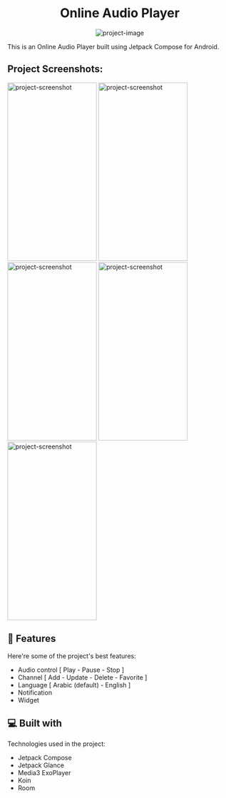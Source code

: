 <h1 align="center" id="title">Online Audio Player</h1>

<p align="center"><img src="https://socialify.git.ci/mohamed-ie/online_audio_player/image?language=1&amp;name=1&amp;owner=1&amp;theme=Light" alt="project-image"></p>

<p id="description">This is an Online Audio Player built using Jetpack Compose for Android.</p>

<h2>Project Screenshots:</h2>

<img src="https://github.com/mohamed-ie/online_audio_player/assets/94118176/af52734a-d6f6-43c7-87b6-6c05c1de11e1" alt="project-screenshot" width="200" height="400/">

<img src="https://github.com/mohamed-ie/online_audio_player/assets/94118176/4f314c84-e3e1-499d-9df2-22924fa8816c" alt="project-screenshot" width="200" height="400/">

<img src="https://github.com/mohamed-ie/online_audio_player/assets/94118176/c1867a4c-b055-4437-b249-d06f99486585" alt="project-screenshot" width="200" height="400/">

<img src="https://github.com/mohamed-ie/online_audio_player/assets/94118176/d0ecba47-0ec1-4720-8e33-564686cc6b74" alt="project-screenshot" width="200" height="400/">

<img src="https://github.com/mohamed-ie/online_audio_player/assets/94118176/feb97e1a-4d7e-477d-9492-0d959f39d984" alt="project-screenshot" width="200" height="400/">

  
  
<h2>🧐 Features</h2>

Here're some of the project's best features:

*   Audio control \[ Play - Pause - Stop \]
*   Channel \[ Add - Update - Delete - Favorite \]
*   Language \[ Arabic (default) - English \]
*   Notification
*   Widget

  
  
<h2>💻 Built with</h2>

Technologies used in the project:

*   Jetpack Compose
*   Jetpack Glance
*   Media3 ExoPlayer
*   Koin
*   Room
